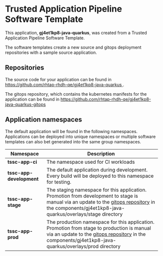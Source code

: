 # Trusted Application Pipeline Software Template

This application, **gj4et1kp8-java-quarkus**, was created from a Trusted Application Pipeline Software Template.

The software templates create a new source and gitops deployment repositories with a sample source application. 

## Repositories

The source code for your application can be found in [https://github.com/rhtap-rhdh-qe/gj4et1kp8-java-quarkus ](https://github.com/rhtap-rhdh-qe/gj4et1kp8-java-quarkus ).
 
The gitops repository, which contains the kubernetes manifests for the application can be found in 
[https://github.com/rhtap-rhdh-qe/gj4et1kp8-java-quarkus-gitops ](https://github.com/rhtap-rhdh-qe/gj4et1kp8-java-quarkus-gitops ) 

## Application namespaces 

The default application will be found in the following namespaces. Applications can be deployed into unique namespaces or multiple software templates can also bet generated into the same group namespaces.  

|  Namespace   |  Description   |  
| -------- | -------- |
| **tssc-app-ci** | The namespace used for CI workloads |
| **tssc-app-development** | The default application during development. Every build will be deployed to this namespace for testing. |
| **tssc-app-stage** | The staging namespace for this application. Promotion from development to stage is manual via an update to the [gitops repository](https://github.com/rhtap-rhdh-qe/gj4et1kp8-java-quarkus-gitops ) in the components/gj4et1kp8-java-quarkus/overlays/stage directory |
| **tssc-app-prod** | The production namespace for this application. Promotion from stage to production is manual via an update to the [gitops repository](https://github.com/rhtap-rhdh-qe/gj4et1kp8-java-quarkus-gitops ) in the components/gj4et1kp8-java-quarkus/overlays/prod directory |